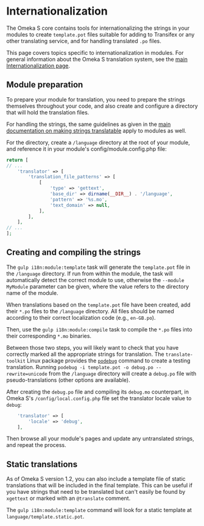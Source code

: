 # Internationalization

The Omeka S core contains tools for internationalizing the strings in your modules to create
`template.pot` files suitable for adding to Transifex or any other translating service, and
for handling translated `.po` files.

This page covers topics specific to internationalization in modules. For general information
about the Omeka S translation system, see the [main Internationalization page](../miscellaneous/internationalization.md).

## Module preparation

To prepare your module for translation, you need to prepare the strings themselves
throughout your code, and also create and configure a directory that will hold the
translation files.

For handling the strings, the same guidelines as given in the
[main documentation on making strings translatable](../miscellaneous/internationalization.md#making-strings-translatable) apply to modules as well.

For the directory, create a `/language` directory at the root of your module, and reference
it in your module's config/module.config.php file:

```php
return [
// ...
    'translator' => [
        'translation_file_patterns' => [
            [
                'type' => 'gettext',
                'base_dir' => dirname(__DIR__) . '/language',
                'pattern' => '%s.mo',
                'text_domain' => null,
            ],
        ],
    ],
// ...
];
```
## Creating and compiling the strings 

The `gulp i18n:module:template` task will generate the `template.pot` file in the `/language`
directory. If run from within the module, the task will automatically detect the correct
module to use, otherwise the `--module MyModule` parameter can be given, where the value
refers to the directory name of the module.

When translations based on the `template.pot` file have been created, add their `*.po` files
to the `/language` directory. All files should be named according to their correct
localization code (e.g., `en-GB.po`).

Then, use the `gulp i18n:module:compile` task to compile the `*.po` files into their
corresponding `*.mo` binaries.

Between those two steps, you will likely want to check that you have correctly marked all the
appropriate strings for translation. The `translate-toolkit` Linux package provides the
[`podebug`](http://docs.translatehouse.org/projects/translate-toolkit/en/latest/commands/podebug.html)
command to create a testing translation. Running
`podebug -i template.pot -o debug.po --rewrite=unicode` from the `/language` directory will
create a `debug.po` file with pseudo-translations (other options are available).

After creating the `debug.po` file and compiling its `debug.mo` counterpart, in Omeka S's
`/config/local.config.php` file set the translator locale value to `debug`:

```php
    'translator' => [
        'locale' => 'debug',
    ],

```

Then browse all your module's pages and update any untranslated strings, and repeat the process.

## Static translations

As of Omeka S version 1.2, you can also include a template file of static translations that will be included in the final template.
This can be useful if you have strings that need to be translated but can't easily be found by `xgettext` or marked with an `@translate`
comment.

The `gulp i18n:module:template` command will look for a static template at `language/template.static.pot`.
